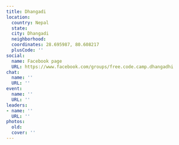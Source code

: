 ```yaml
---
title: Dhangadi
location:
  country: Nepal
  state: 
  city: Dhangadi
  neighborhood: 
  coordinates: 28.695987, 80.608217
  plusCode: ''
social:
  name: Facebook page
  URL: https://www.facebook.com/groups/free.code.camp.dhangadhi
chat:
  name: ''
  URL: ''
event:
  name: ''
  URL: ''
leaders:
- name: ''
  URL: ''
photos:
  old: 
  cover: ''
---
```

